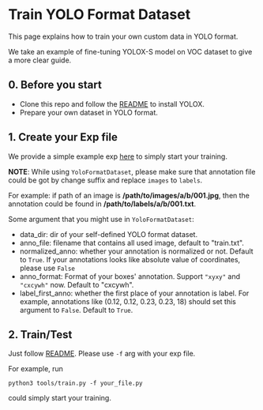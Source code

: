 # Train YOLO Format Dataset

This page explains how to train your own custom data in YOLO format.

We take an example of fine-tuning YOLOX-S model on VOC dataset to give a more clear guide.

## 0. Before you start
* Clone this repo and follow the [README](https://github.com/Megvii-BaseDetection/YOLOX/blob/main/README.md) to install YOLOX.
* Prepare your own dataset in YOLO format.


## 1. Create your Exp file
We provide a simple example exp  [here](https://github.com/Megvii-BaseDetection/YOLOX/blob/main/exps/example/yolo_format/yolox_s.py) to simply start your training.

**NOTE**: While using `YoloFormatDataset`,  please make sure that annotation file could be got  by change suffix and replace `images` to `labels`.

For example:  if path of an image is **/path/to/images/a/b/001.jpg**, then the annotation could be found in **/path/to/labels/a/b/001.txt**.

Some argument that you might use in `YoloFormatDataset`:
* data_dir: dir of  your self-defined YOLO format dataset.
* anno_file: filename that contains all used image, default to  "train.txt".   
* normalized_anno: whether your annotation is normalized or not. Default to `True`.
If your annotations looks like absolute value of coordinates,  please use `False`
* anno_format: Format of your boxes'  annotation.  Support `"xyxy"` and `"cxcywh"` now. Default to "cxcywh".
* label_first_anno: whether the first place of your annotation is label. For example, annotations like (0.12, 0.12, 0.23, 0.23, 18) should set this argument to `False`. Default to `True`.

## 2. Train/Test
Just follow  [README](https://github.com/Megvii-BaseDetection/YOLOX/blob/main/README.md). Please use `-f` arg with your exp file.

For example, run
```shell 
python3 tools/train.py -f your_file.py
```
could simply start your training.
